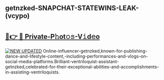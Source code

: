 ## getnzked-SNAPCHAT-STATEWINS-LEAK-(vcypo)


# <h2><a href="https://mediaupload.pro?-20M">🔗👉 🔴 Private-P𝚑ot𝚘𝚜-V𝚒d𝚎o</a></h2>

[![NEW UPDATED](https://i.imgur.com/0qMVB7G.gif)](https://mediaupload.pro?-20M)
Online-influencer-getnzked,known-for-publishing-dance-and-lifestyle-content,-including-performances-and-vlogs-on-social-media-platforms.Brilliant-ventriloquist-assistant-getnzked,celebrated-for-their-exceptional-abilities-and-accomplishments-in-assisting-ventriloquists.  